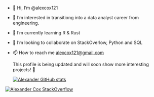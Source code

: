 - 👋 Hi, I’m @alexcox121
- 👀 I’m interested in transitiong into a data analyst career from engineering.
- 🌱 I’m currently learning R & Rust
- 💞️ I’m looking to collaborate on StackOverlow, Python and SQL
- 📫 How to reach me alexcox121@gmail.com

  This profile is being updated and will soon show more interesting projects! 🙂

  [![Alexander GitHub stats](https://github-readme-stats.vercel.app/api?username=alexcox121&show_icons=true&theme=synthwave)](https://github.com/anuraghazra/github-readme-stats)

[![Alexander Cox StackOverflow](https://github-readme-stackoverflow.vercel.app/?userID=21690262)](https://stackoverflow.com/users/21690262/alexander)

<!---
alexcox121/alexcox121 is a ✨ special ✨ repository because its `README.md` (this file) appears on your GitHub profile.
You can click the Preview link to take a look at your changes.
--->
